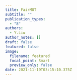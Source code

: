 ```yaml
---
title: FairMOT
subtitle: ""
publication_types:
  - "8"
authors:
  - Y.Liu
author_notes: []
draft: false
featured: false
image:
  filename: featured
  focal_point: Smart
  preview_only: false
date: 2021-11-19T03:15:10.375Z
---
```

